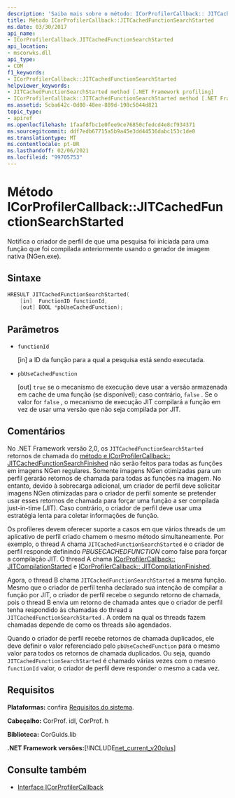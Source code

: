 ```yaml
---
description: 'Saiba mais sobre o método: ICorProfilerCallback:: JITCachedFunctionSearchStarted'
title: Método ICorProfilerCallback::JITCachedFunctionSearchStarted
ms.date: 03/30/2017
api_name:
- ICorProfilerCallback.JITCachedFunctionSearchStarted
api_location:
- mscorwks.dll
api_type:
- COM
f1_keywords:
- ICorProfilerCallback::JITCachedFunctionSearchStarted
helpviewer_keywords:
- JITCachedFunctionSearchStarted method [.NET Framework profiling]
- ICorProfilerCallback::JITCachedFunctionSearchStarted method [.NET Framework profiling]
ms.assetid: 5cba642c-0d80-48ee-889d-198c5044d821
topic_type:
- apiref
ms.openlocfilehash: 1faaf8fbc1e0fee9ce76850cfedcd4e8cf934371
ms.sourcegitcommit: ddf7edb67715a5b9a45e3dd44536dabc153c1de0
ms.translationtype: MT
ms.contentlocale: pt-BR
ms.lasthandoff: 02/06/2021
ms.locfileid: "99705753"
---
```

# <a name="icorprofilercallbackjitcachedfunctionsearchstarted-method"></a>Método ICorProfilerCallback::JITCachedFunctionSearchStarted

Notifica o criador de perfil de que uma pesquisa foi iniciada para uma função que foi compilada anteriormente usando o gerador de imagem nativa (NGen.exe).  
  
## <a name="syntax"></a>Sintaxe  
  
```cpp  
HRESULT JITCachedFunctionSearchStarted(  
    [in]  FunctionID functionId,  
    [out] BOOL *pbUseCachedFunction);  
```  
  
## <a name="parameters"></a>Parâmetros

- `functionId`

  \[in] a ID da função para a qual a pesquisa está sendo executada.

- `pbUseCachedFunction`

  \[out] `true` se o mecanismo de execução deve usar a versão armazenada em cache de uma função (se disponível); caso contrário, `false` . Se o valor for `false` , o mecanismo de execução JIT compilará a função em vez de usar uma versão que não seja compilada por JIT.

## <a name="remarks"></a>Comentários  

 No .NET Framework versão 2,0, os `JITCachedFunctionSearchStarted` retornos de chamada do [método e ICorProfilerCallback:: JITCachedFunctionSearchFinished](icorprofilercallback-jitcachedfunctionsearchfinished-method.md) não serão feitos para todas as funções em imagens NGen regulares. Somente imagens NGen otimizadas para um perfil gerarão retornos de chamada para todas as funções na imagem. No entanto, devido à sobrecarga adicional, um criador de perfil deve solicitar imagens NGen otimizadas para o criador de perfil somente se pretender usar esses retornos de chamada para forçar uma função a ser compilada just-in-time (JIT). Caso contrário, o criador de perfil deve usar uma estratégia lenta para coletar informações de função.  
  
 Os profileres devem oferecer suporte a casos em que vários threads de um aplicativo de perfil criado chamem o mesmo método simultaneamente. Por exemplo, o thread A chama `JITCachedFunctionSearchStarted` e o criador de perfil responde definindo *PBUSECACHEDFUNCTION* como false para forçar a compilação JIT. O thread A chama [ICorProfilerCallback:: JITCompilationStarted](icorprofilercallback-jitcompilationstarted-method.md) e [ICorProfilerCallback:: JITCompilationFinished](icorprofilercallback-jitcompilationfinished-method.md).  
  
 Agora, o thread B chama `JITCachedFunctionSearchStarted` a mesma função. Mesmo que o criador de perfil tenha declarado sua intenção de compilar a função por JIT, o criador de perfil recebe o segundo retorno de chamada, pois o thread B envia um retorno de chamada antes que o criador de perfil tenha respondido às chamadas do thread a `JITCachedFunctionSearchStarted` . A ordem na qual os threads fazem chamadas depende de como os threads são agendados.  
  
 Quando o criador de perfil recebe retornos de chamada duplicados, ele deve definir o valor referenciado pelo `pbUseCachedFunction` para o mesmo valor para todos os retornos de chamada duplicados. Ou seja, quando `JITCachedFunctionSearchStarted` é chamado várias vezes com o mesmo `functionId` valor, o criador de perfil deve responder o mesmo a cada vez.  
  
## <a name="requirements"></a>Requisitos  

 **Plataformas:** confira [Requisitos do sistema](../../get-started/system-requirements.md).  
  
 **Cabeçalho:** CorProf. idl, CorProf. h  
  
 **Biblioteca:** CorGuids.lib  
  
 **.NET Framework versões:**[!INCLUDE[net_current_v20plus](../../../../includes/net-current-v20plus-md.md)]  
  
## <a name="see-also"></a>Consulte também

- [Interface ICorProfilerCallback](icorprofilercallback-interface.md)

